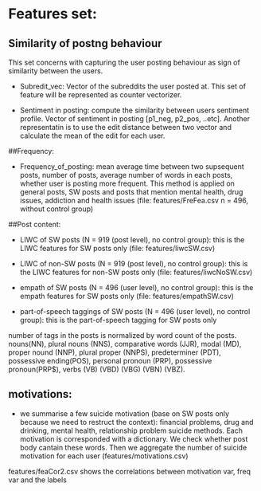 # Features set:
## Similarity of postng behaviour 
This set concerns with capturing the user posting behaviour as sign of similarity between the users. 
* Subredit_vec: Vector of the subreddits the user posted at. This set of feature will be represented as counter vectorizer. 

* Sentiment in posting: compute the similarity between users sentiment profile. Vector of sentiment in posting [p1_neg, p2_pos, ..etc]. Another representatin is to use the edit distance between two vector and calculate the mean of the edit for each user. 

##Frequency:
* Frequency_of_posting: mean average time between two supsequent posts, number of posts, average number of words in each posts, whether user is posting more frequent. This method is applied on general posts, SW posts and posts that mention mental health, drug issues, addiction and health issues (file: features/FreFea.csv  n = 496, without control group) 


##Post content:
* LIWC of SW posts (N = 919 (post level), no control group): this is the LIWC features for SW posts only (file: features/liwcSW.csv)

* LIWC of non-SW posts (N = 919 (post level), no control group): this is the LIWC features for non-SW posts only (file: features/liwcNoSW.csv)

* empath of SW posts (N = 496 (user level), no control group): this is the empath features for SW posts only (file: features/empathSW.csv)

* part-of-speech taggings of SW posts (N = 496 (user level), no control group): this is the part-of-speech tagging for SW posts only 

number of tags in the posts is normalized by word count of the posts. nouns(NN), plural nouns (NNS), comparative words (JJR), modal (MD), proper nound (NNP), plural proper (NNPS), predeterminer (PDT), possessive ending(POS), personal pronoun (PRP), possessive pronoun(PRP$), verbs (VB) (VBD) (VBG) (VBN) (VBZ). 

## motivations:
* we summarise a few suicide motivation (base on SW posts only because we need to restruct the context): financial problems, drug and drinking, mental health, relationship problem suicide methods. Each motivation is corresponded with a dictionary. We check whether post body cantain these words. Then we aggregate the number of suicide motivation for each user (features/motivations.csv) 

features/feaCor2.csv shows the correlations between motivation var, freq var and the labels





